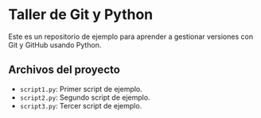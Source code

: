 # Taller de Git y Python

Este es un repositorio de ejemplo para aprender a gestionar versiones con Git y GitHub usando Python.

## Archivos del proyecto

- `script1.py`: Primer script de ejemplo.
- `script2.py`: Segundo script de ejemplo.
- `script3.py`: Tercer script de ejemplo.
